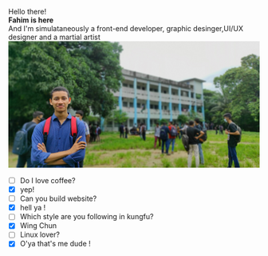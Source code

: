 Hello there! <br>
**Fahim is here** <br>
And I'm simulataneously a front-end developer, graphic desinger,UI/UX designer and a martial artist
![Mahtamun Hoque Fahim standing alone in front of his school](https://raw.githubusercontent.com/mahtamun-hoque-fahim/server/main/my%20pic%20server/1629271120685(1).jpg) <br>


- [ ] Do I love coffee? <br>
- [x] yep! <br>
- [ ] Can you build website?<br>
- [x] hell ya !<br>
- [ ] Which style are you following in kungfu?<br>
- [x] Wing Chun<br>
- [ ] Linux lover?<br>
- [x] O'ya that's me dude !<br>
